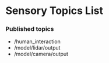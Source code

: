 # Sensory Topics List
### Published topics
- /human_interaction
- /model/lidar/output
- /model/camera/output
